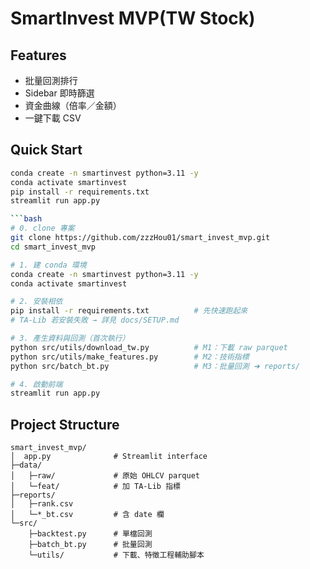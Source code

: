 # SmartInvest MVP(TW Stock)

## Features
- 批量回測排行
- Sidebar 即時篩選
- 資金曲線（倍率／金額）
- 一鍵下載 CSV

## Quick Start
```bash
conda create -n smartinvest python=3.11 -y
conda activate smartinvest
pip install -r requirements.txt
streamlit run app.py

```bash
# 0. clone 專案
git clone https://github.com/zzzHou01/smart_invest_mvp.git
cd smart_invest_mvp

# 1. 建 conda 環境
conda create -n smartinvest python=3.11 -y
conda activate smartinvest

# 2. 安裝相依
pip install -r requirements.txt          # 先快速跑起來
# TA-Lib 若安裝失敗 → 詳見 docs/SETUP.md

# 3. 產生資料與回測（首次執行）
python src/utils/download_tw.py          # M1：下載 raw parquet
python src/utils/make_features.py        # M2：技術指標
python src/batch_bt.py                   # M3：批量回測 ➜ reports/

# 4. 啟動前端
streamlit run app.py
```

## Project Structure
```text
smart_invest_mvp/
│  app.py              # Streamlit interface
├─data/
│   ├─raw/             # 原始 OHLCV parquet
│   └─feat/            # 加 TA-Lib 指標
├─reports/
│   ├─rank.csv
│   └─*_bt.csv         # 含 date 欄
└─src/
    ├─backtest.py      # 單檔回測
    ├─batch_bt.py      # 批量回測
    └─utils/           # 下載、特徵工程輔助腳本
``` 

